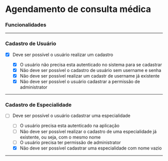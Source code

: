# Agendamento de consulta médica

### **Funcionalidades**

---

### **Cadastro de Usuário**

- [x] Deve ser possível o usuário realizar um cadastro

  - [x] O usuário não precisa esta autenticado no sistema para se cadastrar
  - [x] Não deve ser possível o cadastro de usuário sem username e senha
  - [x] Não deve ser possível realizar um cadastr de username já existente
  - [x] Não deve ser possível o usuário cadastrar a permissão de administrator

---

### **Cadastro de Especialidade**

- [ ] Deve ser possível o usuário cadastrar uma especialidade

  - [ ] O usuário precisa esta autenticado na aplicação
  - [ ] Não deve ser possível realizar o cadastro de uma especialidade já existente, ou seja, com o mesmo nome
  - [ ] O usuário precisa ter permissão de administrator
  - [x] Não deve ser possível cadastrar uma especialidade com nome vazio

---
